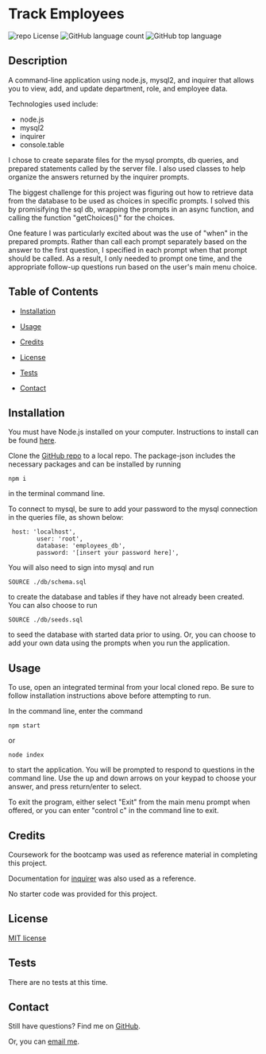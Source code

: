 # Track Employees
![repo License](https://img.shields.io/github/license/rbkeyes/team-profile-generator?color=green)
![GitHub language count](https://img.shields.io/github/languages/count/rbkeyes/team-profile-generator?color=purple)
![GitHub top language](https://img.shields.io/github/languages/top/rbkeyes/team-profile-generator)


## Description

A command-line application using node.js, mysql2, and inquirer that allows you to view, add, and update department, role, and employee data.

Technologies used include:

- node.js
- mysql2
- inquirer
- console.table

I chose to create separate files for the mysql prompts, db queries, and prepared statements called by the server file. I also used classes to help organize the answers returned by the inquirer prompts.  

The biggest challenge for this project was figuring out how to retrieve data from the database to be used as choices in specific prompts. I solved this by promisifying the sql db, wrapping the prompts in an async function, and calling the function "getChoices()" for the choices. 

One feature I was particularly excited about was the use of "when" in the prepared prompts. Rather than call each prompt separately based on the answer to the first question, I specified in each prompt when that prompt should be called. As a result, I only needed to prompt one time, and the appropriate follow-up questions run based on the user's main menu choice.


## Table of Contents

- [Installation](#installation)

- [Usage](#usage)

- [Credits](#credits)

- [License](#license)

- [Tests](#tests)

- [Contact](#contact)


## Installation

You must have Node.js installed on your computer. Instructions to install can be found [here](https://nodejs.org/en/).

Clone the [GitHub repo](https://github.com/rbkeyes/track-employees) to a local repo. The package-json includes the necessary packages and can be installed by running 
```
npm i
```
in the terminal command line. 

To connect to mysql, be sure to add your password to the mysql connection in the queries file, as shown below:
```
 host: 'localhost',
        user: 'root',
        database: 'employees_db',
        password: '[insert your password here]',
```
You will also need to sign into mysql and run
```
SOURCE ./db/schema.sql
```
to create the database and tables if they have not already been created. You can also choose to run
```
SOURCE ./db/seeds.sql
```
to seed the database with started data prior to using. Or, you can choose to add your own data using the prompts when you run the application.

## Usage

To use, open an integrated terminal from your local cloned repo. Be sure to follow installation instructions above before attempting to run.

In the command line, enter the command 
```
npm start
```
or
```
node index
```
to start the application. You will be prompted to respond to questions in the command line. Use the up and down arrows on your keypad to choose your answer, and press return/enter to select. 

To exit the program, either select "Exit" from the main menu prompt when offered, or you can enter "control c" in the command line to exit.


## Credits

Coursework for the bootcamp was used as reference material in completing this project.

Documentation for [inquirer](https://www.npmjs.com/package/inquirer) was also used as a reference.

No starter code was provided for this project.


## License

[MIT license](./LICENSE)


## Tests

There are no tests at this time.


## Contact

Still have questions? Find me on [GitHub](https://github.com/rbkeyes).

Or, you can [email me](mailto:rbkeyes@gmail.com).
